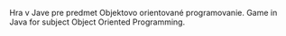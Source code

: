 Hra v Jave pre predmet Objektovo orientované programovanie.
Game in Java for subject Object Oriented Programming.
